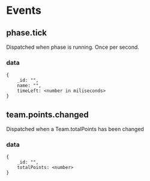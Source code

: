 # Events #

## phase.tick ##
Dispatched when phase is running. Once per second.

### data ###
    {
        _id: "",
        name: "",
        timeLeft: <number in miliseconds>
    }

## team.points.changed ##
Dispatched when a Team.totalPoints has been changed

### data ###
    {
        _id: "",
        totalPoints: <number>
    }
